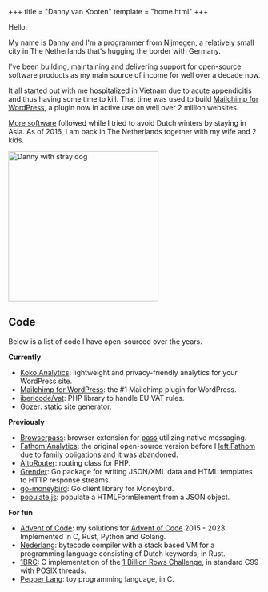 +++
title = "Danny van Kooten"
template = "home.html"
+++

Hello,

My name is Danny and I'm a programmer from Nijmegen, a relatively small city in The Netherlands that's hugging the border with Germany.

I've been building, maintaining and delivering support for open-source software products as my main source of income for well over a decade now.

It all started out with me hospitalized in Vietnam due to acute appendicitis and thus having some time to kill. That time was used to build <a href="https://www.mc4wp.com/">Mailchimp for WordPress</a>, a plugin now in active use on well over 2 million websites.

[More software](/projects/) followed while I tried to avoid Dutch winters by staying in Asia. As of 2016, I am back in The Netherlands together with my wife and 2 kids.

<img src="/img/danny-rico.jpg" alt="Danny with stray dog" loading="lazy" width="300" height="300" />

## Code

Below is a list of code I have open-sourced over the years.

**Currently**

- [Koko Analytics](https://www.kokoanalytics.com/): lightweight and privacy-friendly analytics for your WordPress site.
- [Mailchimp for WordPress](https://mc4wp.com/): the #1 Mailchimp plugin for WordPress.
- [ibericode/vat](https://github.com/ibericode/vat): PHP library to handle EU VAT rules.
- [Gozer](https://github.com/dannyvankooten/gozer): static site generator.

**Previously**

- [Browserpass](https://github.com/browserpass/browserpass-extension): browser extension for [pass](https://www.passwordstore.org/) utilizing native messaging.
- [Fathom Analytics](https://github.com/usefathom/fathom): the original open-source version before I [left Fathom due to family obligations](https://www.dannyvankooten.com/blog/2019/stepping-down-fathom-maintainer/) and it was abandoned.
- [AltoRouter](https://github.com/dannyvankooten/AltoRouter/): routing class for PHP.
- [Grender](https://github.com/dannyvankooten/grender): Go package for writing JSON/XML data and HTML templates to HTTP response streams.
- [go-moneybird](https://github.com/dannyvankooten/moneybird-go): Go client library for Moneybird.
- [populate.js](https://github.com/dannyvankooten/populate.js): populate a HTMLFormElement from a JSON object.

**For fun**

- [Advent of Code](https://github.com/dannyvankooten/advent-of-code): my solutions for [Advent of Code](https://adventofcode.com/2023/about) 2015 - 2023. Implemented in C, Rust, Python and Golang.
- [Nederlang](https://github.com/dannyvankooten/nederlang): bytecode compiler with a stack based VM for a programming language consisting of Dutch keywords, in Rust.
- [1BRC](https://github.com/dannyvankooten/1brc): C implementation of the [1 Billion Rows Challenge](/blog/2024/1brc/), in standard C99 with POSIX threads.
- [Pepper Lang](https://github.com/dannyvankooten/pepper-lang): toy programming language, in C.


